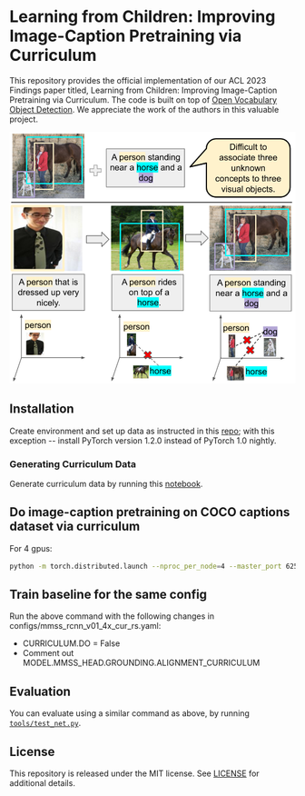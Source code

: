 # Learning from Children: Improving Image-Caption Pretraining via Curriculum

This repository provides the official implementation of our ACL 2023 Findings paper titled, Learning from Children: Improving Image-Caption Pretraining via Curriculum. The code is built on top of [Open Vocabulary Object Detection](https://github.com/alirezazareian/ovr-cnn). We appreciate the work of the authors in this valuable project.

![alt text](demo/acl2023_main.png)

## Installation

Create environment and set up data as instructed in this [repo](https://github.com/alirezazareian/ovr-cnn); with this exception -- install PyTorch version 1.2.0 instead of PyTorch 1.0 nightly. 

### Generating Curriculum Data
Generate curriculum data by running this [notebook](ipynb/coco_img_cap_dataset_divide_into_phases.ipynb).

## Do image-caption pretraining on COCO captions dataset via curriculum

For 4 gpus:
```bash
python -m torch.distributed.launch --nproc_per_node=4 --master_port 6254 tools/train_net.py --skip-test --config-file configs/mmss_rcnn_v01_4x_cur_rs.yaml OUTPUT_DIR runs/
```

## Train baseline for the same config
Run the above command with the following changes in configs/mmss_rcnn_v01_4x_cur_rs.yaml:
- CURRICULUM.DO = False
- Comment out MODEL.MMSS_HEAD.GROUNDING.ALIGNMENT_CURRICULUM


## Evaluation
You can evaluate using a similar command as above, by running [`tools/test_net.py`](tools/test_net.py).


## License

This repository is released under the MIT license. See [LICENSE](LICENSE) for additional details.
